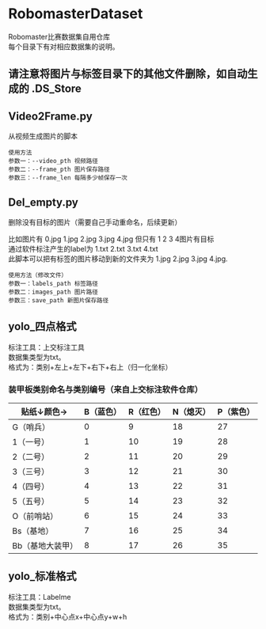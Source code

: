 # RobomasterDataset

Robomaster比赛数据集自用仓库<br>
每个目录下有对相应数据集的说明。<br>

## 请注意将图片与标签目录下的其他文件删除，如自动生成的 .DS_Store

## Video2Frame.py

从视频生成图片的脚本<br>

    使用方法
    参数一：--video_pth 视频路径
    参数二：--frame_pth 图片保存路径
    参数三：--frame_len 每隔多少帧保存一次

## Del_empty.py

删除没有目标的图片（需要自己手动重命名，后续更新） <br>

比如图片有 0.jpg 1.jpg 2.jpg 3.jpg 4.jpg 但只有 1 2 3 4图片有目标 <br>
通过软件标注产生的label为 1.txt 2.txt 3.txt 4.txt<br>
此脚本可以把有标签的图片移动到新的文件夹为 1.jpg 2.jpg 3.jpg 4.jpg.<br>

    使用方法（修改文件）
    参数一：labels_path 标签路径
    参数二：images_path 图片路径
    参数三：save_path 新图片保存路径


## yolo_四点格式

标注工具：上交标注工具<br>
数据集类型为txt。<br>
格式为：类别+左上+左下+右下+右上（归一化坐标）<br>

### 装甲板类别命名与类别编号（来自上交标注软件仓库）

| 贴纸↓颜色→     | B（蓝色） | R（红色） | N（熄灭） | P（紫色） |
| ---------------- | --------- | --------- | --------- | --------- |
| G（哨兵）        | 0         | 9         | 18        | 27        |
| 1（一号）        | 1         | 10        | 19        | 28        |
| 2（二号）        | 2         | 11        | 20        | 29        |
| 3（三号）        | 3         | 12        | 21        | 30        |
| 4（四号）        | 4         | 13        | 22        | 31        |
| 5（五号）        | 5         | 14        | 23        | 32        |
| O（前哨站）      | 6         | 15        | 24        | 33        |
| Bs（基地）       | 7         | 16        | 25        | 34        |
| Bb（基地大装甲） | 8         | 17        | 26        | 35        |

## yolo_标准格式<br>

标注工具：Labelme<br>
数据集类型为txt。<br>
格式为：类别+中心点x+中心点y+w+h<br>
